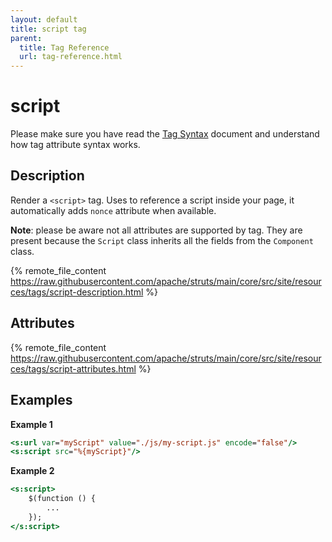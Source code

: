 ```yaml
---
layout: default
title: script tag
parent:
  title: Tag Reference
  url: tag-reference.html
---
```


# script

Please make sure you have read the [Tag Syntax](tag-syntax) document and understand how tag attribute syntax works.

## Description

Render a `<script>` tag. Uses to reference a script inside your page, it automatically adds `nonce` attribute when available.

**Note**: please be aware not all attributes are supported by tag. They are present because the `Script` class inherits
all the fields from the `Component` class.   

{% remote_file_content https://raw.githubusercontent.com/apache/struts/main/core/src/site/resources/tags/script-description.html %}

## Attributes

{% remote_file_content https://raw.githubusercontent.com/apache/struts/main/core/src/site/resources/tags/script-attributes.html %}

## Examples

**Example 1**

```jsp
<s:url var="myScript" value="./js/my-script.js" encode="false"/>
<s:script src="%{myScript}"/>
```

**Example 2**

```jsp
<s:script>
    $(function () {
        ...
    });
</s:script>
```
